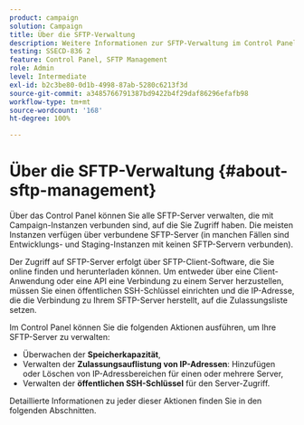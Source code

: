 ```yaml
---
product: campaign
solution: Campaign
title: Über die SFTP-Verwaltung
description: Weitere Informationen zur SFTP-Verwaltung im Control Panel
testing: SSECD-836 2
feature: Control Panel, SFTP Management
role: Admin
level: Intermediate
exl-id: b2c3be80-0d1b-4998-87ab-5280c6213f3d
source-git-commit: a3485766791387bd9422b4f29daf86296efafb98
workflow-type: tm+mt
source-wordcount: '168'
ht-degree: 100%

---
```


# Über die SFTP-Verwaltung {#about-sftp-management}

Über das Control Panel können Sie alle SFTP-Server verwalten, die mit Campaign-Instanzen verbunden sind, auf die Sie Zugriff haben. Die meisten Instanzen verfügen über verbundene SFTP-Server (in manchen Fällen sind Entwicklungs- und Staging-Instanzen mit keinen SFTP-Servern verbunden).

Der Zugriff auf SFTP-Server erfolgt über SFTP-Client-Software, die Sie online finden und herunterladen können. Um entweder über eine Client-Anwendung oder eine API eine Verbindung zu einem Server herzustellen, müssen Sie einen öffentlichen SSH-Schlüssel einrichten und die IP-Adresse, die die Verbindung zu Ihrem SFTP-Server herstellt, auf die Zulassungsliste setzen.

Im Control Panel können Sie die folgenden Aktionen ausführen, um Ihre SFTP-Server zu verwalten:

* Überwachen der **Speicherkapazität**,
* Verwalten der **Zulassungsauflistung von IP-Adressen**: Hinzufügen oder Löschen von IP-Adressbereichen für einen oder mehrere Server,
* Verwalten der **öffentlichen SSH-Schlüssel** für den Server-Zugriff.

Detaillierte Informationen zu jeder dieser Aktionen finden Sie in den folgenden Abschnitten.

